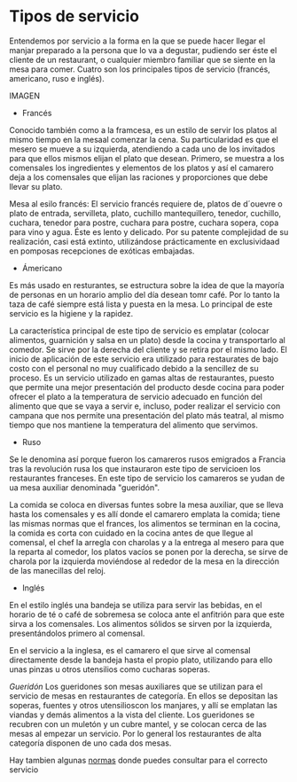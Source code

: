 # Tipos de servicio 

Entendemos por servicio a la forma en la que se puede hacer llegar el manjar preparado a la persona que lo va a degustar, pudiendo ser éste el cliente de un restaurant, o cualquier miembro familiar que se siente en la mesa para comer.
Cuatro son los principales tipos de servicio (francés, americano, ruso e inglés).

IMAGEN

+ Francés 

Conocido también como a la framcesa, es un estilo de servir los platos al mismo tiempo en la mesaal comenzar la cena. Su particularidad es que el mesero se mueve a su izquierda, atendiendo a cada uno de los invitados para que ellos mismos elijan el plato que desean.
Primero, se muestra a los comensales los ingredientes y elementos de los platos y así el camarero deja a los comensales que elijan las raciones y proporciones que debe llevar su plato.

Mesa al esilo francés:
El servicio francés requiere de, platos de d´ouevre o plato de entrada, servilleta, plato, cuchillo mantequillero, tenedor, cuchillo, cuchara, tenedor para postre, cuchara para postre, cuchara sopera, copa para vino y agua.
Éste es lento y delicado. Por su patente complejidad de su realización, casi está extinto, utilizándose prácticamente en exclusividaad en pomposas recepciones de exóticas embajadas.

+ Ámericano

Es más usado en resturantes, se estructura sobre la idea de que la mayoría de personas en un horario amplio del día desean tomr café. Por lo tanto la taza de café siempre está lista y puesta en la mesa. Lo principal de este servicio es la higiene y la rapidez.

La característica principal de este tipo de servicio es emplatar (colocar alimentos, guarnición y salsa en un plato) desde la cocina y transportarlo al comedor. Se sirve por la derecha del cliente y se retira por el mismo lado. El inicio de aplicación de este servicio era utilizado para restaurates de bajo costo con el personal no muy cualificado debido a la sencillez de su proceso. Es un servicio utilizado en gamas altas de restaurantes, puesto que permite una mejor presentación del producto desde cocina para poder ofrecer el plato a la temperatura de servicio adecuado en función del alimento que que se vaya a servir e, incluso, poder realizar el servicio con campana que nos permite una presentación del plato más teatral, al mismo tiempo que nos mantiene la temperatura del alimento que servimos.

+ Ruso

Se le denomina así porque fueron los camareros rusos emigrados a Francia tras la revolución rusa los que instauraron este tipo de servicioen los restaurantes franceses. 
En este tipo de servicio los camareros se yudan de ua mesa auxiliar denominada "gueridón". 

La comida se coloca en diversas funtes sobre la mesa auxiliar, que se lleva hasta los comensales y es allí donde el camarero emplata la comida; tiene las mismas normas que el frances, los alimentos se terminan en la cocina, la comida es corta con cuidado en la cocina antes de que llegue al comensal, el chef la arregla con charolas y a la entrega al mesero para que la reparta al comedor, los platos vacíos se ponen por la derecha, se sirve de charola por la izquierda moviéndose al rededor de la mesa en la dirección de las manecillas del reloj.

+ Inglés

En el estilo inglés una bandeja se utiliza para servir las bebidas, en el horario de té o café de sobremesa se coloca ante el anfitrión para que este sirva a los comensales. Los alimentos sólidos se sirven por la izquierda, presentándolos primero al comensal.

En el servicio a la inglesa, es el camarero el que sirve al comensal directamente desde la bandeja hasta el propio plato, utilizando para ello unas pinzas u otros utensilios como cucharas soperas.

*Gueridón* 
Los gueridones son mesas auxiliares que se utilizan para el servicio de mesas en restaurantes de categoría. En ellos se depositan las soperas, fuentes y otros utensilioscon los manjares, y allí se emplatan las viandas y demás alimentos a la vista del cliente. Los gueridones se recubren con un muletón y un cubre mantel, y se colocan cerca de las mesas al empezar un servicio. Por lo general los restaurantes de alta categoría disponen de uno cada dos mesas.

Hay tambien algunas [normas](https://www.thecooksters.com/blog/trucos-consejos/normas-de-servicio-en-sala/) donde puedes consultar para el correcto servicio
